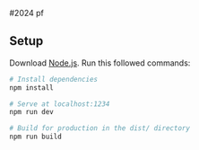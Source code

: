 #2024 pf

## Setup
Download [Node.js](https://nodejs.org/en/download/).
Run this followed commands:

``` bash
# Install dependencies
npm install

# Serve at localhost:1234
npm run dev

# Build for production in the dist/ directory
npm run build
```

